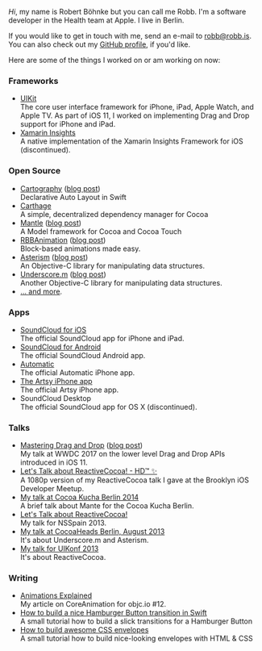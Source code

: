 *Hi*, my name is Robert Böhnke but you can call me Robb. I'm a software
developer in the Health team at Apple. I live in Berlin.

If you would like to get in touch with me, send an e-mail to
[robb@robb.is](mailto:robb@robb.is). You can also check out my [GitHub
profile][github], if you'd like.

Here are some of the things I worked on or am working on now:

### Frameworks

- [UIKit](https://developer.apple.com/reference/uikit)<br>
The core user interface framework for iPhone, iPad, Apple Watch, and Apple TV.
As part of iOS&nbsp;11, I worked on implementing Drag and Drop support for iPhone
and iPad.
- [Xamarin Insights](https://developer.xamarin.com/insights/)<br>
A native implementation of the Xamarin Insights Framework for iOS
(discontinued).

### Open Source

- [Cartography](https://github.com/robb/Cartography) ([blog post](/working-on/cartography))<br>
Declarative Auto Layout in Swift
- [Carthage](https://github.com/Carthage/Carthage)<br>
A simple, decentralized dependency manager for Cocoa
- [Mantle](https://github.com/Mantle/Mantle) ([blog post](/working-on/mantle-2.0))<br>
A Model framework for Cocoa and Cocoa Touch
- [RBBAnimation](https://github.com/robb/RBBAnimation) ([blog post](/working-on/rbbanimation))<br>
Block-based animations made easy.
- [Asterism](https://github.com/robb/Asterism) ([blog post](/working-on/asterism))<br>
An Objective-C library for manipulating data structures.
- [Underscore.m](https://github.com/robb/Underscore.m)  ([blog post](/working-on/underscore.m))<br>
Another Objective-C library for manipulating data structures.
- [… and more][github].

### Apps

- [SoundCloud for iOS](http://itunes.apple.com/en/app/soundcloud/id336353151)<br>
The official SoundCloud app for iPhone and iPad.
- [SoundCloud for Android](https://play.google.com/store/apps/details?id=com.soundcloud.android)<br>
The official SoundCloud Android app.
- [Automatic](https://itunes.apple.com/us/app/automatic/id1017156678)<br>
The official Automatic iPhone app.
- [The Artsy iPhone app](/working-on/artsy-iphone-app)<br>
The official Artsy iPhone app.
- SoundCloud Desktop<br>
The official SoundCloud app for OS X (discontinued).

### Talks

- [Mastering Drag and Drop](https://developer.apple.com/videos/play/wwdc2017/213/) ([blog post](/speaking-at/WWDC-2017))<br>
My talk at WWDC 2017 on the lower level Drag and Drop APIs introduced in iOS 11.
- [Let's Talk about ReactiveCocoa! - HD™ ✨](/speaking-at/brooklyn-ios-meetup-feb-2014)<br>
A 1080p version of my ReactiveCocoa talk I gave at the Brooklyn iOS Developer Meetup.
- [My talk at Cocoa Kucha Berlin 2014](/speaking-at/cocoa-kucha-berlin)<br>
A brief talk about Mante for the Cocoa Kucha Berlin.
- [Let's Talk about ReactiveCocoa!](/speaking-at/nsspain-2013)<br>
My talk for NSSpain 2013.
- [My talk at CocoaHeads Berlin, August 2013](/speaking-at/coocaheads-august-2013)<br>
It's about Underscore.m and Asterism.
- [My talk for UIKonf 2013](/speaking-at/uikonf-2013)<br>
It's about ReactiveCocoa.

### Writing

- [Animations Explained](http://www.objc.io/issue-12/animations-explained.html)<br>
My article on CoreAnimation for objc.io #12.
- [How to build a nice Hamburger Button transition in Swift](/working-on/a-hamburger-button-transition)<br>
A small tutorial how to build a slick transitions for a Hamburger Button
- [How to build awesome CSS envelopes](/working-on/css-envelopes)<br>
A small tutorial how to build nice-looking envelopes with HTML & CSS

[soundcloud_android]: https://play.google.com/store/apps/details?id=com.soundcloud.android
[soundcloud_ios]:     http://itunes.apple.com/en/app/soundcloud/id336353151
[soundcloud]:         https://soundcloud.com
[twitter]:            https://twitter.com/dlx
[github]:             https://github.com/robb
